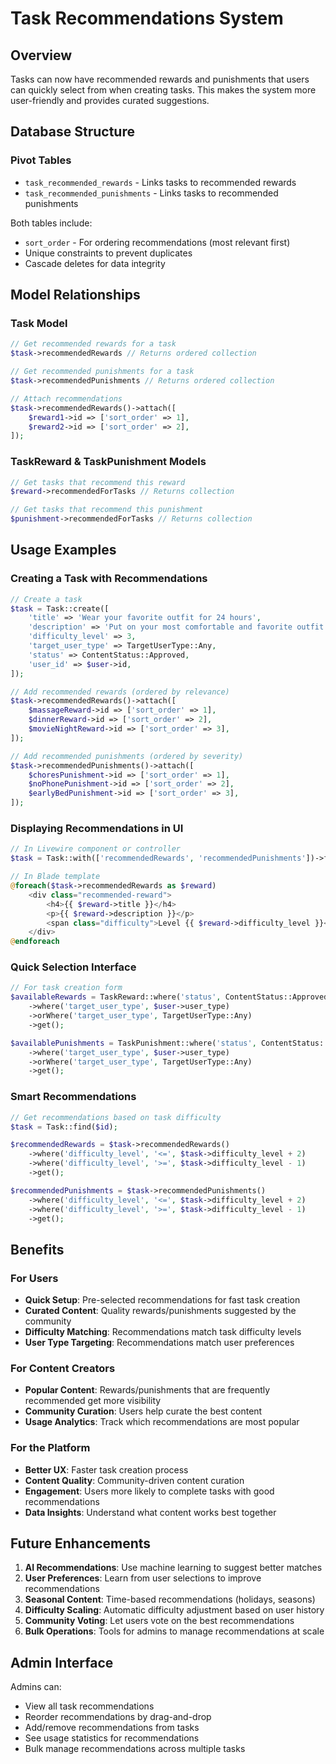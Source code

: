 # Task Recommendations System

## Overview
Tasks can now have recommended rewards and punishments that users can quickly select from when creating tasks. This makes the system more user-friendly and provides curated suggestions.

## Database Structure

### Pivot Tables
- `task_recommended_rewards` - Links tasks to recommended rewards
- `task_recommended_punishments` - Links tasks to recommended punishments

Both tables include:
- `sort_order` - For ordering recommendations (most relevant first)
- Unique constraints to prevent duplicates
- Cascade deletes for data integrity

## Model Relationships

### Task Model
```php
// Get recommended rewards for a task
$task->recommendedRewards // Returns ordered collection

// Get recommended punishments for a task  
$task->recommendedPunishments // Returns ordered collection

// Attach recommendations
$task->recommendedRewards()->attach([
    $reward1->id => ['sort_order' => 1],
    $reward2->id => ['sort_order' => 2],
]);
```

### TaskReward & TaskPunishment Models
```php
// Get tasks that recommend this reward
$reward->recommendedForTasks // Returns collection

// Get tasks that recommend this punishment
$punishment->recommendedForTasks // Returns collection
```

## Usage Examples

### Creating a Task with Recommendations
```php
// Create a task
$task = Task::create([
    'title' => 'Wear your favorite outfit for 24 hours',
    'description' => 'Put on your most comfortable and favorite outfit...',
    'difficulty_level' => 3,
    'target_user_type' => TargetUserType::Any,
    'status' => ContentStatus::Approved,
    'user_id' => $user->id,
]);

// Add recommended rewards (ordered by relevance)
$task->recommendedRewards()->attach([
    $massageReward->id => ['sort_order' => 1],
    $dinnerReward->id => ['sort_order' => 2],
    $movieNightReward->id => ['sort_order' => 3],
]);

// Add recommended punishments (ordered by severity)
$task->recommendedPunishments()->attach([
    $choresPunishment->id => ['sort_order' => 1],
    $noPhonePunishment->id => ['sort_order' => 2],
    $earlyBedPunishment->id => ['sort_order' => 3],
]);
```

### Displaying Recommendations in UI
```php
// In Livewire component or controller
$task = Task::with(['recommendedRewards', 'recommendedPunishments'])->find($id);

// In Blade template
@foreach($task->recommendedRewards as $reward)
    <div class="recommended-reward">
        <h4>{{ $reward->title }}</h4>
        <p>{{ $reward->description }}</p>
        <span class="difficulty">Level {{ $reward->difficulty_level }}</span>
    </div>
@endforeach
```

### Quick Selection Interface
```php
// For task creation form
$availableRewards = TaskReward::where('status', ContentStatus::Approved)
    ->where('target_user_type', $user->user_type)
    ->orWhere('target_user_type', TargetUserType::Any)
    ->get();

$availablePunishments = TaskPunishment::where('status', ContentStatus::Approved)
    ->where('target_user_type', $user->user_type)
    ->orWhere('target_user_type', TargetUserType::Any)
    ->get();
```

### Smart Recommendations
```php
// Get recommendations based on task difficulty
$task = Task::find($id);

$recommendedRewards = $task->recommendedRewards()
    ->where('difficulty_level', '<=', $task->difficulty_level + 2)
    ->where('difficulty_level', '>=', $task->difficulty_level - 1)
    ->get();

$recommendedPunishments = $task->recommendedPunishments()
    ->where('difficulty_level', '<=', $task->difficulty_level + 2)
    ->where('difficulty_level', '>=', $task->difficulty_level - 1)
    ->get();
```

## Benefits

### For Users
- **Quick Setup**: Pre-selected recommendations for fast task creation
- **Curated Content**: Quality rewards/punishments suggested by the community
- **Difficulty Matching**: Recommendations match task difficulty levels
- **User Type Targeting**: Recommendations match user preferences

### For Content Creators
- **Popular Content**: Rewards/punishments that are frequently recommended get more visibility
- **Community Curation**: Users help curate the best content
- **Usage Analytics**: Track which recommendations are most popular

### For the Platform
- **Better UX**: Faster task creation process
- **Content Quality**: Community-driven content curation
- **Engagement**: Users more likely to complete tasks with good recommendations
- **Data Insights**: Understand what content works best together

## Future Enhancements

1. **AI Recommendations**: Use machine learning to suggest better matches
2. **User Preferences**: Learn from user selections to improve recommendations
3. **Seasonal Content**: Time-based recommendations (holidays, seasons)
4. **Difficulty Scaling**: Automatic difficulty adjustment based on user history
5. **Community Voting**: Let users vote on the best recommendations
6. **Bulk Operations**: Tools for admins to manage recommendations at scale

## Admin Interface

Admins can:
- View all task recommendations
- Reorder recommendations by drag-and-drop
- Add/remove recommendations from tasks
- See usage statistics for recommendations
- Bulk manage recommendations across multiple tasks
